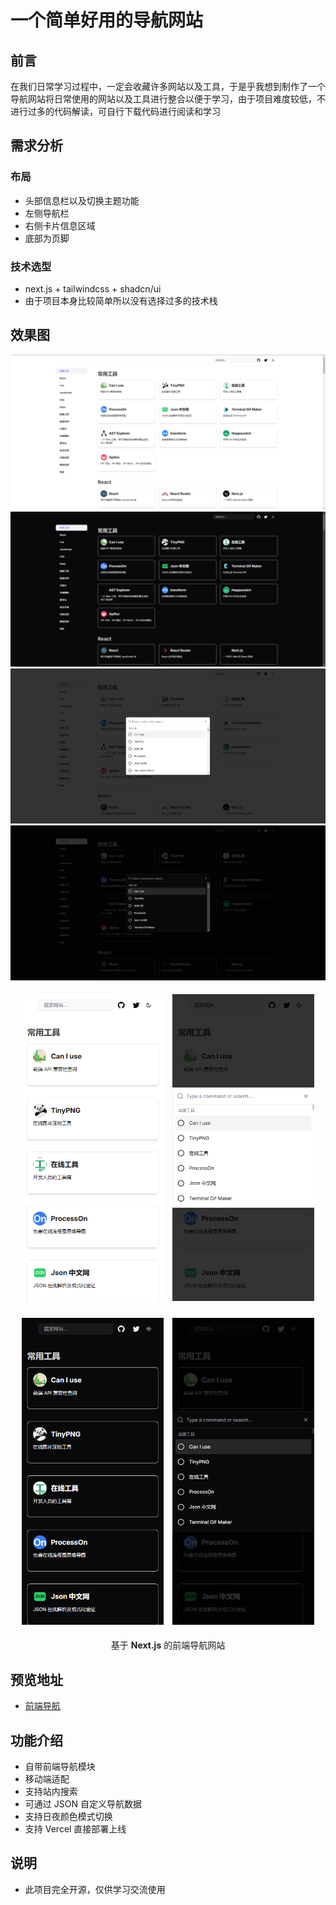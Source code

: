 # 一个简单好用的导航网站

## 前言
在我们日常学习过程中，一定会收藏许多网站以及工具，于是乎我想到制作了一个导航网站将日常使用的网站以及工具进行整合以便于学习，由于项目难度较低，不进行过多的代码解读，可自行下载代码进行阅读和学习

## 需求分析

### 布局

- 头部信息栏以及切换主题功能
- 左侧导航栏
- 右侧卡片信息区域
- 底部为页脚

### 技术选型

- next.js + tailwindcss + shadcn/ui
- 由于项目本身比较简单所以没有选择过多的技术栈

## 效果图
<p align="center">
  <img src="/public/next-web-nav-pc.png" >
  <img src="/public/next-web-nav-pc-dark.png" >
  <img src="/public/next-web-nav-pc-search.png" >
  <img src="/public/next-web-nav-pc-dark-search.png" >
</P>

<p align="center">
  <img src="/public/next-web-nav-phone.png" style="width: 45%; margin: 5px;">
  <img src="/public/next-web-nav-phone-search.png" style="width: 45%; margin: 5px;">
</p>
<p align="center">
  <img src="/public/next-web-nav-phone-dark.png" style="width: 45%; margin: 5px;">
  <img src="/public/next-web-nav-phone-dark-search.png" style="width: 45%; margin: 5px;">
</p>

<p align="center"> 基于 <b>Next.js</b> 的前端导航网站 </p>


## 预览地址

- [前端导航](https://nav.liwenkai.fun)

## 功能介绍

- 自带前端导航模块
- 移动端适配
- 支持站内搜索
- 可通过 JSON 自定义导航数据
- 支持日夜颜色模式切换
- 支持 Vercel 直接部署上线

## 说明

- 此项目完全开源，仅供学习交流使用
